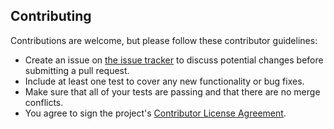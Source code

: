 ## Contributing

Contributions are welcome, but please follow these contributor guidelines:

- Create an issue on [the issue tracker](https://github.com/monibrand/user-agents/issues/new) to discuss potential changes before submitting a pull request.
- Include at least one test to cover any new functionality or bug fixes.
- Make sure that all of your tests are passing and that there are no merge conflicts.
- You agree to sign the project's [Contributor License Agreement](https://www.clahub.com/agreements/monibrand/user-agents).
